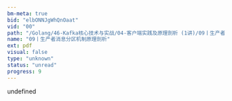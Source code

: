 ```yaml
---
bm-meta: true
bid: "elbONNJgWhQnOaat"
vid: "00"
path: "/Golang/46-Kafka核心技术与实战/04-客户端实践及原理剖析 (1讲)/09丨生产者消息分区机制原理剖析.pdf"
name: "09丨生产者消息分区机制原理剖析"
ext: pdf
visual: false
type: "unknown"
status: "unread"
progress: 9
---
```

undefined